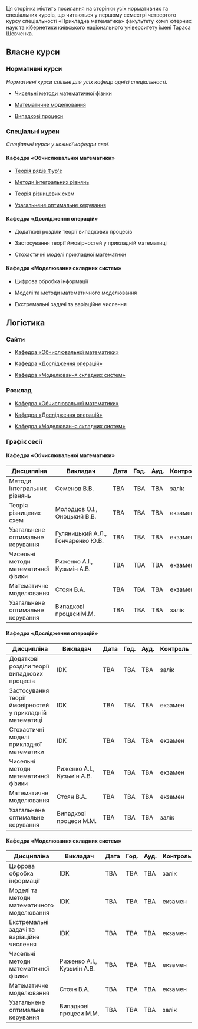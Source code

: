 <span class="text-muted">Ця сторінка містить посилання на сторінки усіх нормативних та спеціальних курсів, що читаються у першому семестрі четвертого курсу спеціальності &laquo;Прикладна математика&raquo; факультету комп'ютерних наук та кібернетики київського національного університету імені Тараса Шевченка.</span>

<h2 class="text-primary">Власне курси</h2>

<h3 class="text-primary">Нормативні курси</h3>

<span class="text-muted">_Нормативні курси спільні для усіх кафедр однієї спеціальності._</span>

- [Чисельні методи математичної фізики](/c4s1/nm-mph/)

- [Математичне моделювання](/c4s1/math-mod/)

- [Випадкові процеси](/c4s1/stoch-proc/)

<h3 class="text-primary">Спеціальні курси</h3>

<span class="text-muted">_Спеціальні курси у кожної кафедри свої._</span>

<h4 class="text-primary">Кафедра &laquo;Обчислювальної математики&raquo;</h4>

- [Теорія рядів Фур'є](/c4s1/four-ser/)

- [Методи інтегральних рівнянь](/c4s1/conv-opt/)

- [Теорія різницевих схем](/c4s1/diff-sch-th/)

- [Узагальнене оптимальне керування](/c4s1/gen-opt-control/)

<h4 class="text-primary">Кафедра &laquo;Дослідження операцій&raquo;</h4>

- Додаткові розділи теорії випадкових процесів

- Застосування теорії ймовірностей у прикладній математиці

- Стохастичні моделі прикладної математики

<h4 class="text-primary">Кафедра &laquo;Моделювання складних систем&raquo;</h4>

- Цифрова обробка інформації

- Моделі та методи математичного моделювання

- Екстремальні задачі та варіаційне числення

<h2 class="text-primary">Логістика</h2>

<h3 class="text-primary">Сайти</h3>

- [Кафедра &laquo;Обчислювальної математики&raquo;](http://om.univ.kiev.ua/ua/)

- [Кафедра &laquo;Дослідження операцій&raquo;](http://do.unicyb.kiev.ua/)

- [Кафедра &laquo;Моделювання складних систем&raquo;](http://mss.unicyb.kiev.ua/)

<h3 class="text-primary">Розклад</h3>

- [Кафедра &laquo;Обчислювальної математики&raquo;](https://mytimetable.live/schedule/OM-4)

- [Кафедра &laquo;Дослідження операцій&raquo;](https://mytimetable.live/schedule/DO-4)

- [Кафедра &laquo;Моделювання складних систем&raquo;](https://mytimetable.live/schedule/MSS-4)

<h3 class="text-primary">Графік сесії</h3>

<h4 class="text-primary">Кафедра &laquo;Обчислювальної математики&raquo;</h4>

<table class="table table-sm table-striped">
    <thead class="thead-dark">
        <tr>
            <th scope="col">Дисципліна</th>
            <th scope="col">Викладач</th>
            <th scope="col">Дата</th>
            <th scope="col">Год.</th>
            <th scope="col">Ауд.</th>
            <th scope="col">Контроль</th>
        </tr>
    </thead>
    <tbody>
        <tr scope="row">
            <td>Методи інтегральних рівнянь</td>
            <td>Семенов&nbsp;В.В.</td>
            <td>TBA</td>
            <td>TBA</td>
            <td>TBA</td>
            <td>залік</td>
        </tr>
        <tr scope="row">
            <td>Теорія різницевих схем</td>
            <td>Молодцов&nbsp;О.І., Оноцький&nbsp;В.В.</td>
            <td>TBA</td>
            <td>TBA</td>
            <td>TBA</td>
            <td>екзамен</td>
        </tr>
        <tr scope="row">
            <td>Узагальнене оптимальне керування</td>
            <td>Гуляницький&nbsp;А.Л., Гончаренко&nbsp;Ю.В.</td>
            <td>TBA</td>
            <td>TBA</td>
            <td>TBA</td>
            <td>екзамен</td>
        </tr>
        <tr scope="row">
            <td>Чисельні методи математичної фізики</td>
            <td>Риженко&nbsp;А.І., Кузьмін&nbsp;А.В.</td>
            <td>TBA</td>
            <td>TBA</td>
            <td>TBA</td>
            <td>екзамен</td>
        </tr>
        <tr scope="row">
            <td>Математичне моделювання</td>
            <td>Стоян&nbsp;В.А.</td>
            <td>TBA</td>
            <td>TBA</td>
            <td>TBA</td>
            <td>екзамен</td>
        </tr>
        <tr scope="row">
            <td>Узагальнене оптимальне керування</td>
            <td>Випадкові процеси&nbsp;М.М.</td>
            <td>TBA</td>
            <td>TBA</td>
            <td>TBA</td>
            <td>залік</td>
        </tr>
    </tbody>
</table>

<h4 class="text-primary">Кафедра &laquo;Дослідження операцій&raquo;</h4>

<table class="table table-sm table-striped">
    <thead class="thead-dark">
        <tr>
            <th scope="col">Дисципліна</th>
            <th scope="col">Викладач</th>
            <th scope="col">Дата</th>
            <th scope="col">Год.</th>
            <th scope="col">Ауд.</th>
            <th scope="col">Контроль</th>
        </tr>
    </thead>
    <tbody>
        <tr scope="row">
            <td>Додаткові розділи теорії випадкових процесів</td>
            <td>IDK</td>
            <td>TBA</td>
            <td>TBA</td>
            <td>TBA</td>
            <td>залік</td>
        </tr>
        <tr scope="row">
            <td>Застосування теорії ймовірностей у прикладній математиці</td>
            <td>IDK</td>
            <td>TBA</td>
            <td>TBA</td>
            <td>TBA</td>
            <td>екзамен</td>
        </tr>
        <tr scope="row">
            <td>Стохастичні моделі прикладної математики</td>
            <td>IDK</td>
            <td>TBA</td>
            <td>TBA</td>
            <td>TBA</td>
            <td>екзамен</td>
        </tr>
        <tr scope="row">
            <td>Чисельні методи математичної фізики</td>
            <td>Риженко&nbsp;А.І., Кузьмін&nbsp;А.В.</td>
            <td>TBA</td>
            <td>TBA</td>
            <td>TBA</td>
            <td>екзамен</td>
        </tr>
        <tr scope="row">
            <td>Математичне моделювання</td>
            <td>Стоян&nbsp;В.А.</td>
            <td>TBA</td>
            <td>TBA</td>
            <td>TBA</td>
            <td>екзамен</td>
        </tr>
        <tr scope="row">
            <td>Узагальнене оптимальне керування</td>
            <td>Випадкові процеси&nbsp;М.М.</td>
            <td>TBA</td>
            <td>TBA</td>
            <td>TBA</td>
            <td>залік</td>
        </tr>
    </tbody>
</table>

<h4 class="text-primary">Кафедра &laquo;Моделювання складних систем&raquo;</h4>

<table class="table table-sm table-striped">
    <thead class="thead-dark">
        <tr>
            <th scope="col">Дисципліна</th>
            <th scope="col">Викладач</th>
            <th scope="col">Дата</th>
            <th scope="col">Год.</th>
            <th scope="col">Ауд.</th>
            <th scope="col">Контроль</th>
        </tr>
    </thead>
    <tbody>
        <tr scope="row">
            <td>Цифрова обробка інформації</td>
            <td>IDK</td>
            <td>TBA</td>
            <td>TBA</td>
            <td>TBA</td>
            <td>залік</td>
        </tr>
        <tr scope="row">
            <td>Моделі та методи математичного моделювання</td>
            <td>IDK</td>
            <td>TBA</td>
            <td>TBA</td>
            <td>TBA</td>
            <td>екзамен</td>
        </tr>
        <tr scope="row">
            <td>Екстремальні задачі та варіаційне числення</td>
            <td>IDK</td>
            <td>TBA</td>
            <td>TBA</td>
            <td>TBA</td>
            <td>екзамен</td>
        </tr>
        <tr scope="row">
            <td>Чисельні методи математичної фізики</td>
            <td>Риженко&nbsp;А.І., Кузьмін&nbsp;А.В.</td>
            <td>TBA</td>
            <td>TBA</td>
            <td>TBA</td>
            <td>екзамен</td>
        </tr>
        <tr scope="row">
            <td>Математичне моделювання</td>
            <td>Стоян&nbsp;В.А.</td>
            <td>TBA</td>
            <td>TBA</td>
            <td>TBA</td>
            <td>екзамен</td>
        </tr>
        <tr scope="row">
            <td>Узагальнене оптимальне керування</td>
            <td>Випадкові процеси&nbsp;М.М.</td>
            <td>TBA</td>
            <td>TBA</td>
            <td>TBA</td>
            <td>залік</td>
        </tr>
    </tbody>
</table>
